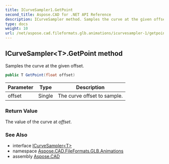 ```yaml
---
title: ICurveSampler1.GetPoint
second_title: Aspose.CAD for .NET API Reference
description: ICurveSampler method. Samples the curve at the given offset
type: docs
weight: 10
url: /net/aspose.cad.fileformats.glb.animations/icurvesampler-1/getpoint/
---
```

## ICurveSampler&lt;T&gt;.GetPoint method

Samples the curve at the given offset.

```csharp
public T GetPoint(float offset)
```

| Parameter | Type | Description |
| --- | --- | --- |
| offset | Single | The curve offset to sample. |

### Return Value

The value of the curve at *offset*.

### See Also

* interface [ICurveSampler&lt;T&gt;](../)
* namespace [Aspose.CAD.FileFormats.GLB.Animations](../../icurvesampler-1/)
* assembly [Aspose.CAD](../../../)


